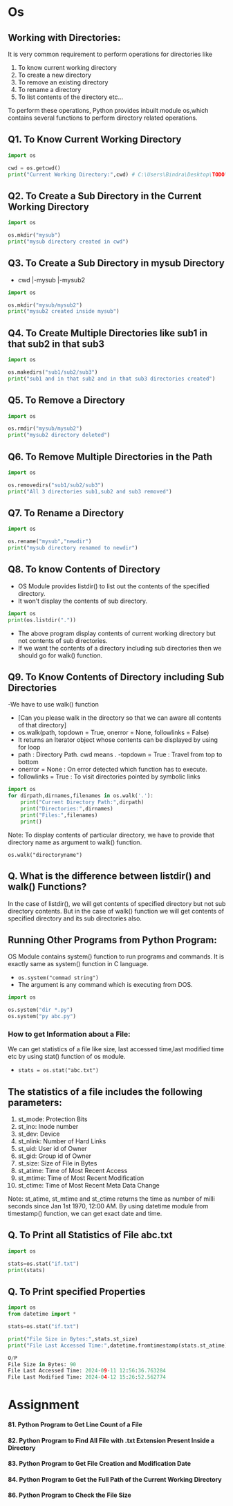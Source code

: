 
# Os

## Working with Directories:
It is very common requirement to perform operations for directories like 

1. To know current working directory 
2. To create a new directory 
3. To remove an existing directory 
4. To rename a directory 
5. To list contents of the directory etc... 

To perform these operations, Python provides inbuilt module os,which contains several functions to perform directory related operations.

## Q1. To Know Current Working Directory
```py
import os 

cwd = os.getcwd() 
print("Current Working Directory:",cwd) # C:\Users\Bindra\Desktop\TODO\python_programing
```

## Q2. To Create a Sub Directory in the Current Working Directory
```py
import os 

os.mkdir("mysub")
print("mysub directory created in cwd")
```

## Q3. To Create a Sub Directory in mysub Directory 
- cwd |-mysub |-mysub2

```py
import os

os.mkdir("mysub/mysub2") 
print("mysub2 created inside mysub")
```

## Q4. To Create Multiple Directories like sub1 in that sub2 in that sub3

```py
import os 

os.makedirs("sub1/sub2/sub3") 
print("sub1 and in that sub2 and in that sub3 directories created")
```

## Q5. To Remove a Directory 

```py
import os 

os.rmdir("mysub/mysub2") 
print("mysub2 directory deleted")
```

## Q6. To Remove Multiple Directories in the Path
```py
import os 

os.removedirs("sub1/sub2/sub3") 
print("All 3 directories sub1,sub2 and sub3 removed")
```

## Q7. To Rename a Directory 

```py
import os 

os.rename("mysub","newdir") 
print("mysub directory renamed to newdir")
```

## Q8. To know Contents of Directory 
- OS Module provides listdir() to list out the contents of the specified directory.
- It won't display the contents of sub directory. 

```py
import os 
print(os.listdir("."))
```
- The above program display contents of current working directory but not contents of sub directories.
- If we want the contents of a directory including sub directories then we should go for walk() function.


## Q9. To Know Contents of Directory including Sub Directories
-We have to use walk() function 
- [Can you please walk in the directory so that we can aware all contents of that directory] 
- os.walk(path, topdown = True, onerror = None, followlinks = False) 
- It returns an Iterator object whose contents can be displayed by using for loop
- path : Directory Path. cwd means .
-topdown = True : Travel from top to bottom
- onerror = None : On error detected which function has to execute. 
- followlinks = True : To visit directories pointed by symbolic links

```py title="Eg: To display all contents of Current working directory including sub directories:"
import os 
for dirpath,dirnames,filenames in os.walk('.'):
    print("Current Directory Path:",dirpath) 
    print("Directories:",dirnames)
    print("Files:",filenames) 
    print()
```

Note: 
To display contents of particular directory, we have to provide that directory name as argument to walk() function. 

`os.walk("directoryname")`

## Q. What is the difference between listdir() and walk() Functions? 
In the case of listdir(), we will get contents of specified directory but not sub directory contents. But in the case of walk() function we will get contents of specified directory and its sub directories also.

## Running Other Programs from Python Program:
OS Module contains system() function to run programs and commands. It is exactly same as system() function in C language.
- `os.system("commad string")`
- The argument is any command which is executing from DOS.
```py
import os 

os.system("dir *.py")
os.system("py abc.py")

```

### How to get Information about a File: 
We can get statistics of a file like size, last accessed time,last modified time etc by using stat() function of os module.
- `stats = os.stat("abc.txt")`

## The statistics of a file includes the following parameters:
1. st_mode: Protection Bits 
2. st_ino: Inode number 
3. st_dev: Device 
4. st_nlink: Number of Hard Links 
5. st_uid: User id of Owner 
6. st_gid: Group id of Owner 
7. st_size: Size of File in Bytes 
8. st_atime: Time of Most Recent Access 
9. st_mtime: Time of Most Recent Modification 
10. st_ctime: Time of Most Recent Meta Data Change

Note: 
st_atime, st_mtime and st_ctime returns the time as number of milli seconds since Jan 1st 1970, 12:00 AM. By using datetime module from timestamp() function, we can get exact date and time.

## Q. To Print all Statistics of File abc.txt
```py
import os 

stats=os.stat("if.txt") 
print(stats)
```

## Q. To Print specified Properties
```py
import os 
from datetime import * 

stats=os.stat("if.txt")

print("File Size in Bytes:",stats.st_size)
print("File Last Accessed Time:",datetime.fromtimestamp(stats.st_atime)) 

O/P
File Size in Bytes: 90
File Last Accessed Time: 2024-09-11 12:56:36.763284
File Last Modified Time: 2024-04-12 15:26:52.562774
```

# Assignment

#### 81. Python Program to Get Line Count of a File
#### 82. Python Program to Find All File with .txt Extension Present Inside a Directory
#### 83. Python Program to Get File Creation and Modification Date
#### 84. Python Program to Get the Full Path of the Current Working Directory
#### 86. Python Program to Check the File Size
